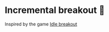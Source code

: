 # Incremental breakout 🎱

Inspired by the game [Idle breakout](https://www.coolmathgames.com/0-idle-breakout#immersiveModal)
